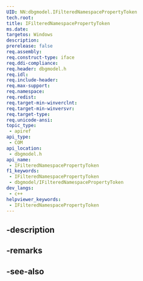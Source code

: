 ```yaml
---
UID: NN:dbgmodel.IFilteredNamespacePropertyToken
tech.root: 
title: IFilteredNamespacePropertyToken
ms.date: 
targetos: Windows
description: 
prerelease: false
req.assembly: 
req.construct-type: iface
req.ddi-compliance: 
req.header: dbgmodel.h
req.idl: 
req.include-header: 
req.max-support: 
req.namespace: 
req.redist: 
req.target-min-winverclnt: 
req.target-min-winversvr: 
req.target-type: 
req.unicode-ansi: 
topic_type:
 - apiref
api_type:
 - COM
api_location:
 - dbgmodel.h
api_name:
 - IFilteredNamespacePropertyToken
f1_keywords:
 - IFilteredNamespacePropertyToken
 - dbgmodel/IFilteredNamespacePropertyToken
dev_langs:
 - c++
helpviewer_keywords:
 - IFilteredNamespacePropertyToken
---
```


## -description

## -remarks

## -see-also

